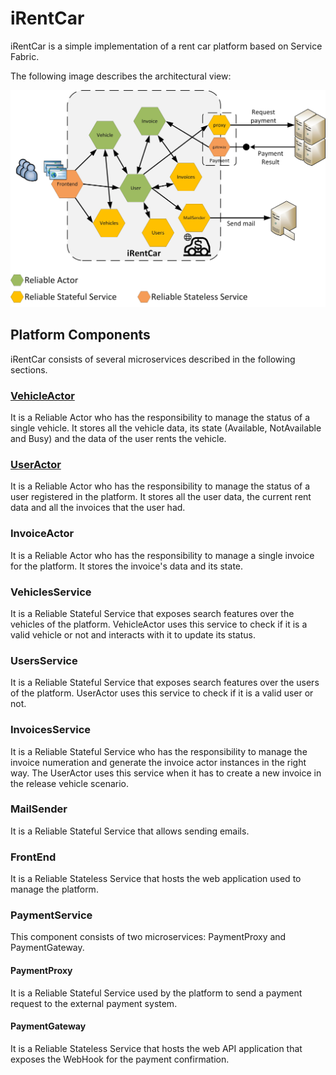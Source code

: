 # iRentCar
iRentCar is a simple implementation of a rent car platform based on Service Fabric.

The following image describes the architectural view:

![Architecture view](Images/ArchitectureView.jpg)

## Platform Components
iRentCar consists of several microservices described in the following sections.

### [VehicleActor](VehicleActor.md)
It is a Reliable Actor who has the responsibility to manage the status of a single vehicle. It stores all the vehicle data, its state (Available, NotAvailable and Busy) and the data of the user rents the vehicle.

### [UserActor](UserActor.md)
It is a Reliable Actor who has the responsibility to manage the status of a user registered in the platform. It stores all the user data, the current rent data and all the invoices that the user had.

### InvoiceActor
It is a Reliable Actor who has the responsibility to manage a single invoice for the platform. It stores the invoice's data and its state.

### VehiclesService
It is a Reliable Stateful Service that exposes search features over the vehicles of the platform. VehicleActor uses this service to check if it is a valid vehicle or not and interacts with it to update its status.

### UsersService
It is a Reliable Stateful Service that exposes search features over the users of the platform. UserActor uses this service to check if it is a valid user or not.

### InvoicesService
It is a Reliable Stateful Service who has the responsibility to manage the invoice numeration and generate the invoice actor instances in the right way. The UserActor uses this service when it has to create a new invoice in the release vehicle scenario. 

### MailSender
It is a Reliable Stateful Service that allows sending emails.

### FrontEnd
It is a Reliable Stateless Service that hosts the web application used to manage the platform.

### PaymentService
This component consists of two microservices: PaymentProxy and PaymentGateway.

#### PaymentProxy
It is a Reliable Stateful Service used by the platform to send a payment request to the external payment system.

#### PaymentGateway
It is a Reliable Stateless Service that hosts the web API application that exposes the WebHook for the payment confirmation.
